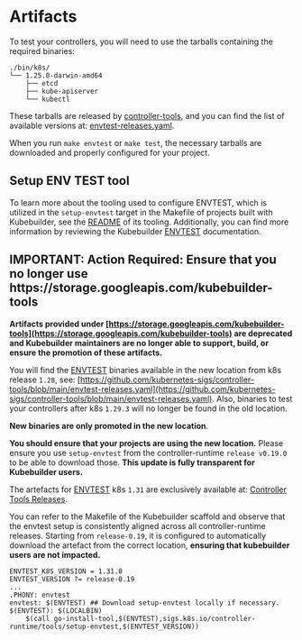 # Artifacts

To test your controllers, you will need to use the tarballs containing the required binaries:

```shell
./bin/k8s/
└── 1.25.0-darwin-amd64
    ├── etcd
    ├── kube-apiserver
    └── kubectl
```

These tarballs are released by [controller-tools](https://github.com/kubernetes-sigs/controller-tools),
and you can find the list of available versions at: [envtest-releases.yaml](https://github.com/kubernetes-sigs/controller-tools/blob/main/envtest-releases.yaml).

When you run `make envtest` or `make test`, the necessary tarballs are downloaded and properly
configured for your project.

<aside class="note">
<h1>Setup ENV TEST tool</h1>

To learn more about the tooling used to configure ENVTEST, which is utilized in the `setup-envtest`
target in the Makefile of projects built with Kubebuilder, see the [README](https://github.com/kubernetes-sigs/controller-runtime/blob/main/tools/setup-envtest/README.md)
of its tooling. Additionally, you can find more information by reviewing the Kubebuilder [ENVTEST][env-test-doc] documentation.

</aside>


<aside class="note warning">
<h1>IMPORTANT: Action Required: Ensure that you no longer use https://storage.googleapis.com/kubebuilder-tools </h1>

**Artifacts provided under [https://storage.googleapis.com/kubebuilder-tools](https://storage.googleapis.com/kubebuilder-tools) are deprecated and Kubebuilder maintainers are no longer able to support, build, or ensure the promotion of these artifacts.**

You will find the [ENVTEST][env-test-doc] binaries available in the new location from k8s release `1.28`, see: [https://github.com/kubernetes-sigs/controller-tools/blob/main/envtest-releases.yaml](https://github.com/kubernetes-sigs/controller-tools/blob/main/envtest-releases.yaml).
Also, binaries to test your controllers after k8s `1.29.3` will no longer be found in the old location.

**New binaries are only promoted in the new location**.

**You should ensure that your projects are using the new location.**
Please ensure you use `setup-envtest` from the controller-runtime `release v0.19.0` to be able to download those.
**This update is fully transparent for Kubebuilder users.**

The artefacts for [ENVTEST][env-test-doc] k8s `1.31` are exclusively available at: [Controller Tools Releases][controller-gen].

You can refer to the Makefile of the Kubebuilder scaffold and observe that the envtest setup is consistently aligned across all controller-runtime releases. Starting from `release-0.19`, it is configured to automatically download the artefact from the correct location, **ensuring that kubebuilder users are not impacted.**

```shell
ENVTEST_K8S_VERSION = 1.31.0
ENVTEST_VERSION ?= release-0.19
...
.PHONY: envtest
envtest: $(ENVTEST) ## Download setup-envtest locally if necessary.
$(ENVTEST): $(LOCALBIN)
	$(call go-install-tool,$(ENVTEST),sigs.k8s.io/controller-runtime/tools/setup-envtest,$(ENVTEST_VERSION))
```

</aside>

[env-test-doc]: ./envtest.md
[controller-runtime]: https://github.com/kubernetes-sigs/controller-runtime
[controller-gen]: https://github.com/kubernetes-sigs/controller-tools/releases

